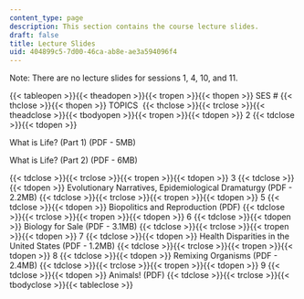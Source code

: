```yaml
---
content_type: page
description: This section contains the course lecture slides.
draft: false
title: Lecture Slides
uid: 404899c5-7d00-46ca-ab8e-ae3a594096f4
---
```

Note: There are no lecture slides for sessions 1, 4, 10, and 11.

{{< tableopen >}}{{< theadopen >}}{{< tropen >}}{{< thopen >}}
SES #
{{< thclose >}}{{< thopen >}}
TOPICS 
{{< thclose >}}{{< trclose >}}{{< theadclose >}}{{< tbodyopen >}}{{< tropen >}}{{< tdopen >}}
2
{{< tdclose >}}{{< tdopen >}}

What is Life? (Part 1) (PDF - 5MB)

What is Life? (Part 2) (PDF - 6MB)

{{< tdclose >}}{{< trclose >}}{{< tropen >}}{{< tdopen >}}
3
{{< tdclose >}}{{< tdopen >}}
Evolutionary Narratives, Epidemiological Dramaturgy (PDF - 2.2MB)
{{< tdclose >}}{{< trclose >}}{{< tropen >}}{{< tdopen >}}
5
{{< tdclose >}}{{< tdopen >}}
Biopolitics and Reproduction (PDF)
{{< tdclose >}}{{< trclose >}}{{< tropen >}}{{< tdopen >}}
6
{{< tdclose >}}{{< tdopen >}}
Biology for Sale (PDF - 3.1MB)
{{< tdclose >}}{{< trclose >}}{{< tropen >}}{{< tdopen >}}
7
{{< tdclose >}}{{< tdopen >}}
Health Disparities in the United States (PDF - 1.2MB)
{{< tdclose >}}{{< trclose >}}{{< tropen >}}{{< tdopen >}}
8
{{< tdclose >}}{{< tdopen >}}
Remixing Organisms (PDF - 2.4MB)
{{< tdclose >}}{{< trclose >}}{{< tropen >}}{{< tdopen >}}
9
{{< tdclose >}}{{< tdopen >}}
Animals! (PDF)
{{< tdclose >}}{{< trclose >}}{{< tbodyclose >}}{{< tableclose >}}